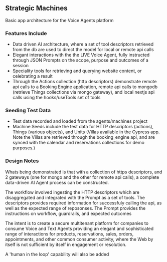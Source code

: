 ## Strategic Machines

Basic app architecture for the Voice Agents platform

### Features Include
* Data driven AI architecture, where a set of tool descriptors retrieved from the db are used to direct the model for local or remote api calls
* Elegant interactions with the the LIVE Voice Agent, fully instructed through JSON Prompts on the scope, purpose and outcomes of a session
* Speciality tools for retrieving and querying website content, or celebrating a result
* Through the Actions collection (http descriptors) demonstrate remote api calls to a Booking Engine application, remote api calls to mongodb (retrieve Things collections via mongo gateway), and local nextjs api calls using the hooks/useTools set of tools


### Seeding Test Data
* Test data recorded and loaded from the agents/machines project
* Machine Seeds include the test data for HTTP descriptors (actions), Things (various objects), and Units (Villas available in the Cypress app. Note the Villas are retrieved through the booking_engine api, and are synced with the calendar and reservations collections for demo purposes.)

### Design Notes

Whats being demonstrated is that with a collection of https descriptors, and 2 gateways (one for mongo and the other for remote api calls), a complete data-driven AI Agent process can be constructed. 

The workflow involved ingesting the HTTP descriptors which are disaggregated and integrated with the Prompt as a set of tools. The descriptors provides required information for successfuly calling the api, as well as the expected range of reposonses. The Prompt provides the instructions on workflow, guardrails, and expected outcomes

The intent is to create a secure multitenant platform for companies to consume Voice and Text Agents providing an elegant and sophisticated range of interactions for products, reservations, sales, orders, appointments, and other common consumer activity, where the Web by itself is not sufficient by itself in engagement or resolution.

A 'human in the loop' capability will also be added